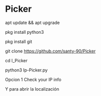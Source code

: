 # Picker

apt update && apt upgrade

pkg install python3

pkg install git

git clone
https://github.com/santy-90/Picker

cd I_Picker

python3 Ip-Picker.py

Opcion 1 Check your IP info

Y para abrir la localización
